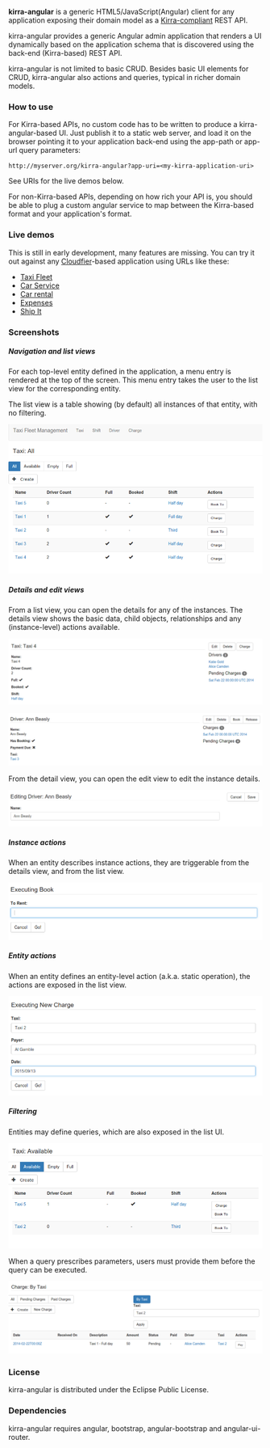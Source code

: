 **kirra-angular** is a generic HTML5/JavaScript(Angular) client for any application exposing their domain model as a [Kirra-compliant](///github.com/abstratt/kirra/blob/master/readme.md) REST API. 

kirra-angular provides a generic Angular admin application that renders a UI dynamically based on the 
application schema that is discovered using the back-end (Kirra-based) REST API. 

kirra-angular is not limited to basic CRUD. Besides basic UI elements for CRUD, kirra-angular also actions and queries,
typical in richer domain models.

### How to use

For Kirra-based APIs, no custom code has to be written to produce a kirra-angular-based UI. Just publish it to a static web server,
and load it on the browser pointing it to your application back-end using the app-path or app-url query parameters:

```
http://myserver.org/kirra-angular?app-uri=<my-kirra-application-uri>
```

See URIs for the live demos below.

For non-Kirra-based APIs, depending on how rich your API is, you should be able to plug a custom angular service to map
between the Kirra-based format and your application's format.

### Live demos

This is still in early development, many features are missing. You can try it out against any [Cloudfier](http://cloudfier.com)-based application using URLs like these:

* [Taxi Fleet](http://develop.cloudfier.com/kirra-api/kirra-ng/?app-uri=http://develop.cloudfier.com/services/api-v2/test-cloudfier-examples-taxi-fleet)
* [Car Service](http://develop.cloudfier.com/kirra-api/kirra-ng/?app-uri=http://develop.cloudfier.com/services/api-v2/test-cloudfier-examples-carserv)
* [Car rental](http://develop.cloudfier.com/kirra-api/kirra-ng/?app-uri=http://develop.cloudfier.com/services/api-v2/test-cloudfier-examples-car-rental)
* [Expenses](http://develop.cloudfier.com/kirra-api/kirra-ng/?app-uri=http://develop.cloudfier.com/services/api-v2/test-cloudfier-examples-expenses)
* [Ship It](http://develop.cloudfier.com/kirra-api/kirra-ng/?app-uri=http://develop.cloudfier.com/services/api-v2/test-cloudfier-examples-shipit)

### Screenshots  

##### Navigation and list views

For each top-level entity defined in the application, a menu entry is rendered at the top of the screen.
This menu entry takes the user to the list view for the corresponding entity.

The list view is a table showing (by default) all instances of that entity, with no filtering.

![Taxi All](docs/images/taxi-list-all.png)

##### Details and edit views

From a list view, you can open the details for any of the instances.
The details view shows the basic data, child objects, relationships
and any (instance-level) actions available.  

![Taxi details](docs/images/taxi-show.png)

![Driver details](docs/images/driver-show.png)

From the detail view, you can open the edit view to edit the instance details.  

![Driver details](docs/images/driver-edit.png)


##### Instance actions

 When an entity describes instance actions, they are triggerable from the details view, 
 and from the list view. 

![Driver booking a taxi](docs/images/driver-book.png)

##### Entity actions

When an entity defines an entity-level action (a.k.a. static operation), the actions are exposed in the list view.

![New charge](docs/images/new-charge.png) 


##### Filtering

Entities may define queries, which are also exposed in the list UI. 

![Taxi Avalable](docs/images/taxi-list-available.png)

When a query prescribes parameters, users must provide them before the query can be executed. 

![Taxi Avalable](docs/images/charge-list-by-taxi.png)

### License

kirra-angular is distributed under the Eclipse Public License. 

### Dependencies

kirra-angular requires angular, bootstrap, angular-bootstrap and angular-ui-router.

